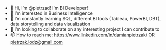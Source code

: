 - 👋 Hi, I’m @pietrzad! I'm BI Developer!
- 👀 I’m interested in Business Intelligence
- 🌱 I’m constantly learning SQL, different BI tools (Tableau, PowerBI, DBT), data storytelling and data visualization
- 💞️ I’m looking to collaborate on any interesting project I can contribute to
- 📫 How to reach me: https://www.linkedin.com/in/damianpietrzak/ OR pietrzak.lodz@gmail.com
